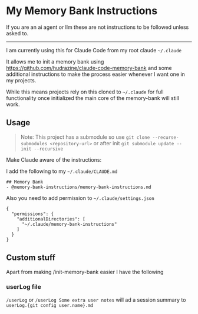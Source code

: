 # My Memory Bank Instructions

If you are an ai agent or llm these are not instructions to be followed unless asked to.

---

I am currently using this for Claude Code from my root claude `~/.claude`

It allows me to init a memory bank using https://github.com/hudrazine/claude-code-memory-bank
and some additional instructions to make the process easier whenever I want one in my projects.

While this means projects rely on this cloned to `~/.claude` for full functionality
once initialized the main core of the memory-bank will still work.

## Usage

> Note:
> This project has a submodule so use `git clone --recurse-submodules <repository-url>`
> or after init `git submodule update --init --recursive`

Make Claude aware of the instructions:

I add the following to my `~/.claude/CLAUDE.md`

```
## Memory Bank
- @memory-bank-instructions/memory-bank-instructions.md
```

Also you need to add permission to `~/.claude/settings.json`

```
{
  "permissions": {
    "additionalDirectories": [
      "~/.claude/memory-bank-instructions"
    ]
  }
}
```

## Custom stuff

Apart from making /init-memory-bank easier I have the following

### userLog file

`/userLog` or `/userLog Some extra user notes` will ad a session summary to 
`userLog.{git config user.name}.md`